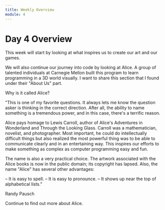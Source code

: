 ```yaml
---
title: Weekly Overview
module: 4
---
```


# Day 4 Overview <br />

This week will start by looking at what inspires us to create our art and our games.

We will also continue our journey into code by looking at Alice. A group of talented individuals at Carnegie Mellon built this program to learn programming in a 3D world visually.  I want to share this section that I found under their "About Us" part.

Why is it called Alice?

"This is one of my favorite questions. It always lets me know the question asker is thinking in the correct direction. After all, the ability to name something is a tremendous power, and in this case, there's a terrific reason.

Alice pays homage to Lewis Carroll, author of Alice's Adventures in Wonderland and Through the Looking Glass. Carroll was a mathematician, novelist, and photographer. Most important, he could do intellectually difficult things but also realized the most powerful thing was to be able to communicate clearly and in an entertaining way. This inspires our efforts to make something as complex as computer programming easy and fun.

The name is also a very practical choice. The artwork associated with the Alice books is now in the public domain; its copyright has lapsed. Also, the name "Alice" has several other advantages:

– It is easy to spell.
– It is easy to pronounce.
– It shows up near the top of alphabetical lists."

Randy Pausch

Continue to find out more about Alice.